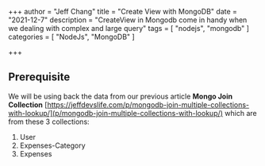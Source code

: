 +++
author = "Jeff Chang"
title = "Create View with MongoDB"
date = "2021-12-7"
description = "CreateView in Mongodb come in handy when we dealing with complex and large query"
tags = [
    "nodejs", "mongodb"
]
categories = [
	"NodeJs", "MongoDB"
]

+++
## Prerequisite
We will be using back the data from our previous article **Mongo Join Collection** [https://jeffdevslife.com/p/mongodb-join-multiple-collections-with-lookup/](p/mongodb-join-multiple-collections-with-lookup/) which are from these 3 collections:

1. User
2. Expenses-Category
3. Expenses



    